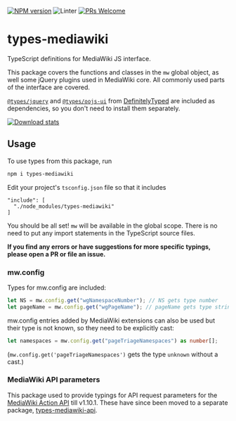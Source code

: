 [![NPM version](https://img.shields.io/npm/v/types-mediawiki.svg)](https://www.npmjs.com/package/types-mediawiki)
![Linter](https://github.com/wikimedia-gadgets/types-mediawiki/workflows/Lint/badge.svg)
[![PRs Welcome](https://img.shields.io/badge/PRs-welcome-brightgreen.svg?style=flat-square)](http://makeapullrequest.com)

# types-mediawiki

TypeScript definitions for MediaWiki JS interface.

This package covers the functions and classes in the `mw` global object, as well some jQuery plugins used in MediaWiki core. All commonly used parts of the interface are covered.

[`@types/jquery`](https://www.npmjs.com/package/@types/jquery) and [`@types/oojs-ui`](https://www.npmjs.com/package/@types/oojs-ui) from [DefinitelyTyped](https://github.com/DefinitelyTyped/DefinitelyTyped) are included as dependencies, so you don't need to install them separately.

[![Download stats](https://nodei.co/npm/types-mediawiki.png?downloads=true&downloadRank=true)](https://nodei.co/npm/types-mediawiki/)

## Usage

To use types from this package, run

```bash
npm i types-mediawiki
```

Edit your project's `tsconfig.json` file so that it includes

```
"include": [
  "./node_modules/types-mediawiki"
]
```

You should be all set! `mw` will be available in the global scope. There is no need to put any import statements in the TypeScript source files.

**If you find any errors or have suggestions for more specific typings, please open a PR or file an issue.**

### mw.config

Types for mw.config are included:

```ts
let NS = mw.config.get("wgNamespaceNumber"); // NS gets type number
let pageName = mw.config.get("wgPageName"); // pageName gets type string
```

mw.config entries added by MediaWiki extensions can also be used but their type is not known, so they need to be explicitly cast:

```ts
let namespaces = mw.config.get("pageTriageNamespaces") as number[];
```

(`mw.config.get('pageTriageNamespaces')` gets the type `unknown` without a cast.)

### MediaWiki API parameters

This package used to provide typings for API request parameters for the [MediaWiki Action API](https://www.mediawiki.org/wiki/Special:MyLanguage/API:Main_page) till v1.10.1. These have since been moved to a separate package, [types-mediawiki-api](https://github.com/wikimedia-gadgets/types-mediawiki-api).
